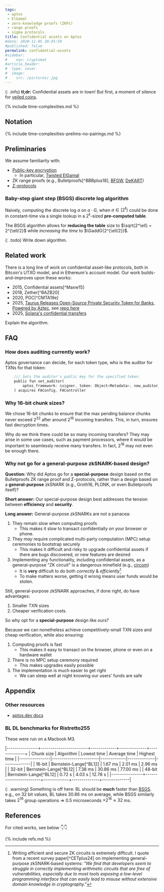```yaml
---
tags:
 - aptos
 - ElGamal
 - zero-knowledge proofs (ZKPs)
 - range proofs
 - sigma protocols
title: Confidential assets on Aptos
#date: 2020-11-05 20:45:59
#published: false
permalink: confidential-assets
#sidebar:
#    nav: cryptomat
#article_header:
#  type: cover
#  image:
#    src: /pictures/.jpg
---
```


{: .info}
**tl;dr:** Confidential assets are in town! But first, a moment of silence for [veiled coins](https://github.com/aptos-labs/aptos-core/pull/3444).

<!--more-->

<!-- Here you can define LaTeX macros -->
<div style="display: none;">$
$</div> <!-- $ -->

{% include time-complexities.md %}

## Notation

{% include time-complexities-prelims-no-pairings.md %}

## Preliminaries

We assume familiarity with:

 - [Public-key encryption](/encryption)
    + In particular, [Twisted ElGamal](/elgamal#twisted-elgamal)
 - ZK range proofs (e.g., Bulletproofs[^BBBplus18], [BFGW](/bfgw), [DeKART](/dekart))
 - [$\Sigma$-protocols](/sigma)

### Baby-step giant step (BSGS) discrete log algorithm

Naively, computing the discrete log $a$ on $a \cdot G$, when $a\in[2^\ell)$ could be done in constant-time via a single lookup in a $2^\ell$-sized **pre-computed table**.

The BSGS algorithm allows for **reducing the table** size to $\sqrt{2^\ell} = 2^{\ell/2}$ while _increasing the time_ to $\GaddG{2^{\ell/2}}$. 

{: .todo}
Write down algorithm.

## Related work

There is a long line of work on confidential asset-like protocols, both in Bitcoin's UTXO model, and in Ethereum's account model.
Our work builds-and-improves upon these works:

 - 2015, Confidential assets[^Maxw15]
 - 2018, Zether[^BAZB20]
 - 2020, PGC[^CMTA19e]
 - 2025, [Taurus Releases Open-Source Private Security Token for Banks, Powered by Aztec](https://www.taurushq.com/blog/taurus-releases-open-source-private-security-token-for-banks-powered-by-aztec/), see [repo here](https://github.com/taurushq-io/private-CMTAT-aztec?tab=readme-ov-file)
 - 2025, [Solana's confidential transfers](https://solana.com/docs/tokens/extensions/confidential-transfer)

Explain the algorithm.

## FAQ

### How does auditing currently work?

Aptos governance can decide, for each token type, who is the auditor for TXNs for that token:
```rust
    /// Sets the auditor's public key for the specified token.
    public fun set_auditor(
        aptos_framework: &signer, token: Object<Metadata>, new_auditor_ek: vector<u8>
    ) acquires FAConfig, FAController
```

### Why 16-bit chunk sizes?

We chose 16-bit chunks to ensure that the max pending balance chunks never exceed $2^{32}$ after around $2^{16}$ incoming transfers.
This, in turn, ensures fast decryption times.

Why do we think there could be so many incoming transfers?
They may arise in some use cases, such as payment processors, where it would be important to seamlessly receive many transfers.
In fact, $2^{16}$ may not even be enough there.

### Why not go for a general-purpose zkSNARK-based design?

**Question:** Why did Aptos go for a **special-purpose** design based on the Bulletproofs ZK range proof and $\Sigma$-protocols, rather than a design based on a **general-purpose** zkSNARK (e.g., Groth16, PLONK, or even Bulletproofs itself)?

**Short answer:** Our special-purpose design best addresses the tension between **efficiency** and **security**.

**Long answer:** General-purpose zkSNARKs are not a panacea:

1. They remain slow when computing proofs
    + This makes it slow to transact confidentially on your browser or phone.
2. They *may* require complicated multi-party computation (MPC) setup ceremonies to bootstrap securely
    + This makes it difficult and risky to upgrade confidential assets if there are bugs discovered, or new features are desired
3. Implementing any functionality, including confidential assets, as a general-purpose "ZK circuit" is a dangerous minefield (e.g., [circom](/circom))
    + It is **very** difficult to do both *correctly* & *efficiently*[^sok] 
    + To make matters worse, getting it wrong means user funds would be stolen.

Still, general-purpose zkSNARK approaches, if done right, do have advantages:
1. Smaller TXN sizes
2. Cheaper verification costs.

So why opt for a **special-purpose** design like ours?

Because we can nonetheless achieve competitively-small TXN sizes and cheap verification, while also ensuring:

1. Computing proofs is fast
    + This makes it easy to transact on the browser, phone or even on a hardware wallet
2. There is no MPC setup ceremony required
    + This makes upgrades easily possible
3. The implementation is much easier to get right
    + We can sleep well at night knowing our users' funds are safe

## Appendix

### Other resources

 - [aptos.dev docs](https://aptos.dev/build/smart-contracts/confidential-asset)

### BL DL benchmarks for Ristretto255

These were run on a Macbook M3.

|----------------+------------------------+-------------+--------------+--------------+
| Chunk size     | Algorithm              | Lowest time | Average time | Highest time |
|----------------|------------------------|-------------|--------------|--------------|
| 16-bit         | Bernstein-Lange[^BL12] | 1.67 ms     | 2.01 ms      | 2.96 ms      |
| 32-bit         | Bernstein-Lange[^BL12] | 7.38 ms     | 30.86 ms     | 77.00 ms     |
| 48-bit         | Bernstein-Lange[^BL12] | 0.72 s      | 4.03 s       | 12.78 s      |
|----------------+------------------------+-------------+--------------+--------------|

{: .warning}
Something is off here: BL should be **much** faster than [BSGS](#baby-step-giant-step-bsgs-discrete-log-algorithm).
e.g., on 32 bit values, BL takes $30.86$ ms on average, while BSGS similarly takes $2^{16}$ group operations $\Rightarrow$ 0.5 microseconds $\times 2^{16} \approx 32$ ms.

## References

For cited works, see below 👇👇

[^sok]: Writing efficient and secure ZK circuits is extremely difficult. I quote from a recent survey paper[^CETplus24] on implementing general-purpose zkSNARK-based systems: _"We find that developers seem to struggle in correctly implementing arithmetic circuits that are free of vulnerabilities, especially due to most tools exposing a low-level programming interface that can easily lead to misuse without extensive domain knowledge in cryptography."_


{% include refs.md %}
